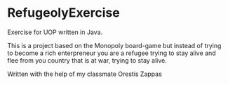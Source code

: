 # RefugeolyExercise
Exercise for UOP written in Java.

This is a project based on the Monopoly board-game 
but instead of trying to become a rich enterpreneur
you are a refugee trying to stay alive and flee from
you country that is at war, trying to stay alive.


Written with the help of my classmate Orestis Zappas
